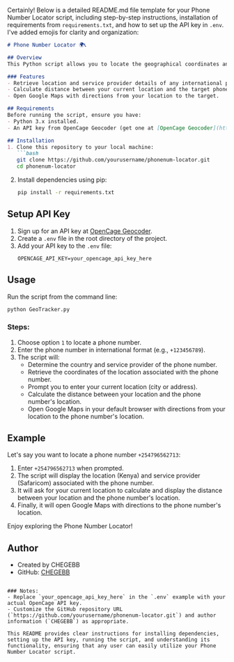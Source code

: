 Certainly! Below is a detailed README.md file template for your Phone Number Locator script, including step-by-step instructions, installation of requirements from `requirements.txt`, and how to set up the API key in `.env`. I've added emojis for clarity and organization:

```markdown
# Phone Number Locator 🌍📞

## Overview
This Python script allows you to locate the geographical coordinates and service provider of a phone number using the OpenCage Geocoder API and Phonenumbers library.

### Features
- Retrieve location and service provider details of any international phone number.
- Calculate distance between your current location and the target phone number's location.
- Open Google Maps with directions from your location to the target.

## Requirements
Before running the script, ensure you have:
- Python 3.x installed.
- An API key from OpenCage Geocoder (get one at [OpenCage Geocoder](https://opencagedata.com/)).

## Installation
1. Clone this repository to your local machine:
   ```bash
   git clone https://github.com/yourusername/phonenum-locator.git
   cd phonenum-locator
   ```

2. Install dependencies using pip:
   ```bash
   pip install -r requirements.txt
   ```

## Setup API Key
1. Sign up for an API key at [OpenCage Geocoder](https://opencagedata.com/).
2. Create a `.env` file in the root directory of the project.
3. Add your API key to the `.env` file:
   ```
   OPENCAGE_API_KEY=your_opencage_api_key_here
   ```

## Usage
Run the script from the command line:
```bash
python GeoTracker.py
```

### Steps:
1. Choose option `1` to locate a phone number.
2. Enter the phone number in international format (e.g., `+123456789`).
3. The script will:
   - Determine the country and service provider of the phone number.
   - Retrieve the coordinates of the location associated with the phone number.
   - Prompt you to enter your current location (city or address).
   - Calculate the distance between your location and the phone number's location.
   - Open Google Maps in your default browser with directions from your location to the phone number's location.

## Example
Let's say you want to locate a phone number `+254796562713`:

1. Enter `+254796562713` when prompted.
2. The script will display the location (Kenya) and service provider (Safaricom) associated with the phone number.
3. It will ask for your current location to calculate and display the distance between your location and the phone number's location.
4. Finally, it will open Google Maps with directions to the phone number's location.

Enjoy exploring the Phone Number Locator!

## Author
- Created by CHEGEBB
- GitHub: [CHEGEBB](https://github.com/CHEGEBB)

```

### Notes:
- Replace `your_opencage_api_key_here` in the `.env` example with your actual OpenCage API key.
- Customize the GitHub repository URL (`https://github.com/yourusername/phonenum-locator.git`) and author information (`CHEGEBB`) as appropriate.

This README provides clear instructions for installing dependencies, setting up the API key, running the script, and understanding its functionality, ensuring that any user can easily utilize your Phone Number Locator script.

